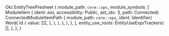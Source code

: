 Ok(
    EntityTreePresheet {
        module_path: `core::ops`,
        module_symbols: [
            ModuleItem {
                ident: `Add`,
                accessibility: Public,
                ast_idx: 3,
                path: Connected(
                    ConnectedModuleItemPath {
                        module_path: `core::ops`,
                        ident: Identifier(
                            Word(
                                Id {
                                    value: 22,
                                },
                            ),
                        ),
                    },
                ),
            },
        ],
        entity_use_roots: EntityUseExprTrackers(
            [],
        ),
    },
)